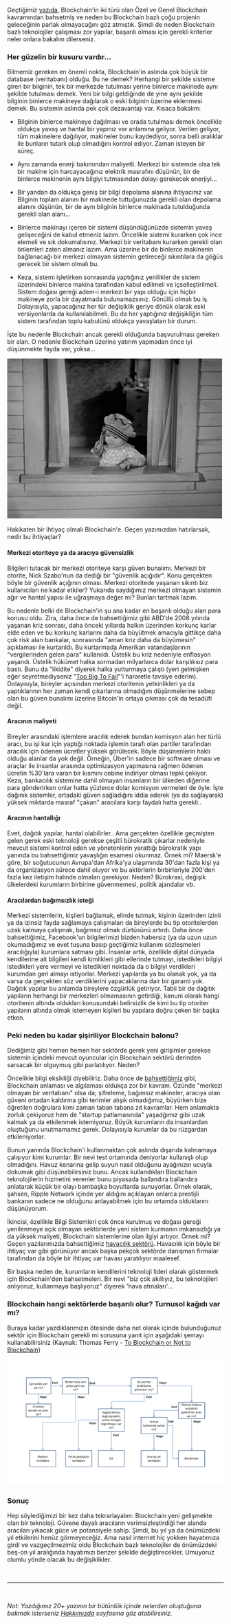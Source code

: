 Geçtiğimiz [yazıda](http://ademimerkezi.com/genel/2018/08/03/blockchain-her-derde-deva-mi.html), Blockchain'in iki türü olan Özel ve Genel Blockchain kavramından bahsetmiş ve neden bu Blockchain bazlı çoğu projenin geleceğinin parlak olmayacağını göz atmıştık. Şimdi de neden Blockchain bazlı teknolojiler çalışması zor yapılar, başarılı olması için gerekli kriterler neler onlara bakalım dilerseniz.

### Her güzelin bir kusuru vardır...

Bilmemiz gereken en önemli nokta, Blockchain'in aslında çok büyük bir database (veritabanı) olduğu. Bu ne demek? Herhangi bir şekilde sisteme giren bir bilginin, tek bir merkezde tutulması yerine binlerce makinede aynı şekilde tutulması demek. Yeni bir bilgi geldiğinde de yine aynı şekilde bilginin binlerce makineye dağılarak o eski bilginin üzerine eklenmesi demek. Bu sistemin aslında pek çok dezavantajı var. Kısaca bakalım: 

- Bilginin binlerce makineye dağılması ve orada tutulması demek öncelikle oldukça yavaş ve hantal bir yapınız var anlamına geliyor. Verilen geliyor, tüm makinelere dağılıyor, makineler bunu kaydediyor, sonra belli aralıklar ile bunların tutarlı olup olmadığını kontrol ediyor. Zaman isteyen bir süreç. 

- Aynı zamanda enerji bakımından maliyetli. Merkezi bir sistemde olsa tek bir makine için harcayacağınız elektrik masrafını düşünün, bir de binlerce makinenin aynı bilgiyi tutmasından dolayı gerekecek enerjiyi... 

- Bir yandan da oldukça geniş bir bilgi depolama alanına ihtiyacınız var. Bilginin toplam alanını bir makinede tuttuğunuzda gerekli olan depolama alanını düşünün, bir de aynı bilginin binlerce makinada tutulduğunda gerekli olan alanı... 

- Binlerce makinayı içeren bir sistemi düşündüğünüzde sistemin yavaş gelişeceğini de kabul etmeniz lazım. Öncelikle sistemi kurarken çok ince elemeli ve sık dokumalısınız. Merkezi bir veritabanı kurarken gerekli olan önlemleri zaten almanız lazım. Ama üzerine bir de binlerce makinenin bağlanacağı bir merkezi olmayan sistemin getireceği sıkıntılara da göğüs gerecek bir sistem olmalı bu. 

- Keza, sistemi işletirken sonrasında yaptığınız yenilikler de sistem üzerindeki binlerce makina tarafından kabul edilmeli ve içselleştirilmeli. Sistem doğası gereği adem-i merkezi bir yapı olduğu için hiçbir makineye zorla bir dayatmada bulunamazsınız. Gönüllü olmalı bu iş. Dolayısıyla, yapacağınız her tür değişiklik geriye dönük olarak eski versiyonlarda da kullanılabilmeli. Bu da her yaptığınız değişikliğin tüm sistem tarafından toplu kabulünü oldukça yavaşlatan bir durum. 

İşte bu nedenle Blockchain ancak gerekli olduğunda başvurulması gereken bir alan. O nedenle Blockchain üzerine yatırım yapmadan önce iyi düşünmekte fayda var, yoksa... 

![throwing-money-away.gif](/assets/throwing-money-away.gif)

Hakikaten bir ihtiyaç olmalı Blockchain'e. Geçen yazımızdan hatırlarsak, nedir bu ihtiyaçlar?

#### Merkezi otoriteye ya da aracıya güvensizlik

Bilgileri tutacak bir merkezi otoriteye karşı güven bunalımı. Merkezi bir otorite, Nick Szabo'nun da dediği bir "güvenlik açığıdır". Konu gerçekten böyle bir güvenlik açığının olması. Merkezi otoritede yaşanan sıkıntı biz kullanıcıları ne kadar etkiler? Yukarıda saydığımız merkezi olmayan sistemin ağır ve hantal yapısı ile uğraşmaya değer mi? Bunları tartmak lazım. 

Bu nedenle belki de Blockchain'in şu ana kadar en başarılı olduğu alan para konusu oldu. Zira, daha önce de bahsettiğimiz gibi ABD'de 2008 yılında yaşanan kriz sonrası, daha önceki yıllarda halkın üzerinden korkunç karlar elde eden ve bu korkunç karlarını daha da büyütmek amacıyla gittikçe daha çok risk alan bankalar, sonrasında "aman kriz daha da büyümesin" açıklaması ile kurtarıldı.  Bu kurtarmada Amerikan vatandaşlarının "vergilerinden gelen para" kullanıldı. Üstelik bu kriz nedeniyle enflasyon yaşandı. Üstelik hükümet halka sormadan milyarlarca dolar karşılıksız para bastı. Bunu da "likidite" diyerek halka yutturmaya çalıştı (yeri gelmişken eğer seyretmediyseniz "[Too Big To Fail](https://www.imdb.com/title/tt1742683/)"'i hararetle tavsiye ederim). Dolayısıyla, bireyler açısından merkezi otoritenin yetkinlikleri ya da yaptıklarının her zaman kendi çıkarlarına olmadığını düşünmelerine sebep olan bu güven bunalımı üzerine Bitcoin'in ortaya çıkması çok da tesadüfi değil. 

#### Aracının maliyeti

Bireyler arasındaki işlemlere aracılık ederek bundan komisyon alan her türlü aracı, bu işi kar için yaptığı noktada işlemin tarafı olan partiler tarafından aracılık için ödenen ücretler yüksek görülecek. Böyle düşünenlerin haklı olduğu alanlar da yok değil. Örneğin, Über'in sadece bir software olması ve araçlar ile insanlar arasında optimizasyon yapmasına rağmen ödenen ücretin %30'lara varan bir kısmını cebine indiriyor olması tepki çekiyor. Keza, bankacılık sistemine dahil olmayan insanların bir ülkeden diğerine para gönderirken onlar hatta yüzlerce dolar komisyon vermeleri de öyle. İşte dağınık sistemler, ortadaki güven sağladığını iddia ederek (ya da sağlayarak) yüksek miktarda masraf "çakan" aracılara karşı faydalı hatta gerekli.. 

#### Aracının hantallığı

Evet, dağıtık yapılar, hantal olabilirler.. Ama gerçekten özellikle geçmişten gelen gerek eski teknoloji gerekse çeşitli bürokratik çıkarlar nedeniyle mevcut sistemi kontrol eden ve yönetenlerin yarattığı bürokratik yapı yanında bu bahsettiğimiz yavaşlığın esamesi okunmaz. Örnek mi? Maersk'e göre, bir soğutucunun Avrupa'dan Afrika'ya ulaşımında 30'dan fazla kişi ya da organizasyon sürece dahil oluyor ve bu aktörlerin birbirleriyle 200'den fazla kez iletişim halinde olmaları gerekiyor. Neden? Bürokrasi, değişik ülkelerdeki kurumların birbirine güvenmemesi, politik ajandalar vb. 

#### Aracılardan bağımsızlık isteği

Merkezi sistemlerin, kişileri bağlamak, elinde tutmak, kişinin üzerinden izinli ya da izinsiz fayda sağlamaya çalışmaları da bireylerde bu tip otoritelerden uzak kalmaya çalışmak, bağımsız olmak dürtüsünü artırdı. Daha önce bahsettiğimiz, Facebook'un bilgilerimizi bizden habersiz (ya da uzun uzun okumadığımız ve evet tuşuna basıp geçtiğimiz kullanım sözleşmeleri aracılığıyla) kurumlara satması gibi. İnsanlar artık, özellikle dijital dünyada kendilerine ait bilgileri kendi kimlikleri gibi ellerinde tutmayı, istedikleri bilgiyi istedikleri yere vermeyi ve istedikleri noktada da o bilgiyi verdikleri kurumdan geri almayı istiyorlar. Merkezi yapılarda ya bu olanak yok, ya da varsa da gerçekten söz verdiklerini yapacaklarına dair bir garanti yok. Dağıtık yapılar bu anlamda bireylere özgürlük getiriyor. Tabii bir de dağıtık yapıların herhangi bir merkezleri olmamasının getirdiği, kanuni olarak hangi otoritenin altında oldukları konusundaki belirsizlik de kimi bu tip otoriter yapıların altında olmak istemeyen kişileri bu yapılara doğru çeken bir başka etken.  

### Peki neden bu kadar şişiriliyor Blockchain balonu?

Dediğimiz gibi hemen hemen her sektörde gerek yeni girişimler gerekse sistemin içindeki mevcut oyuncular için Blockchain sektörü derinden sarsacak bir olguymuş gibi parlatılıyor. Neden?

Öncelikle bilgi eksikliği diyebiliriz. Daha önce de [bahsettiğimiz](http://ademimerkezi.com/genel/2018/03/02/Sahi-nedir-bu-blockchain-allah-askina.html) gibi, Blockchain anlaması ve algılaması oldukça zor bir kavram. Özünde "merkezi olmayan bir veritabanı" olsa da; şifreleme, bağımsız makineler, aracıya olan güveni ortadan kaldırma gibi terimler alışık olmadığımız, büyürken bize öğretilen doğrulara kimi zaman taban tabana zıt kavramlar. Hem anlamakta zorluk çekiyoruz hem de "startup patlamasında" yaşadğımız gibi uzak kalmak ya da etkilenmek istemiyoruz. Büyük kurumların da insanlardan oluştuğunu unutmamamız gerek. Dolayısıyla kurumlar da bu rüzgardan etkileniyorlar. 

Bunun yanında Blockchain'i kullanmaktan çok aslında dışarıda kalmamaya çalışıyor kimi kurumlar. Bir nevi test ortamında deniyorlar kullanışlı olup olmadığını. Havuz kenarına gelip suyun nasıl olduğunu ayağınızın ucuyla dokumak gibi düşünebilirsiniz bunu.  Ancak kullandıkları Blockchain teknolojilerin hizmetini verenler bunu piyasada ballandıra ballandıra anlatarak küçük bir olayı bambaşka boyutlarda sunuyorlar. Örnek olarak, şahsen, Ripple Network içinde yer aldığını açıklayan onlarca prestijli bankanın sadece ne olduğunu anlayabilmek için bu ortamda olduklarını düşünüyorum.  

İkincisi, özellikle Bilgi Sistemleri çok önce kurulmuş ve doğası gereği yenilenmeye açık olmayan sektörlerde yeni sistem kurmanın imkansızlığı ya da yüksek maliyeti, Blockchain sistemlerine olan ilgiyi artıyor. Örnek mi? Geçen yazılarımızda bahsettiğimiz [havacılık sektörü](http://ademimerkezi.com/genel/2018/07/06/seyahat-icin-blockchain.html). Havacılık için böyle bir ihtiyaç var gibi görünüyor ancak başka pekçok sektörde danışman firmalar tarafından da böyle bir ihtiyaç var havası yaratılıyor maalesef. 

Bir başka neden de, kurumların kendilerini teknoloji lideri olarak göstermek için Blockchain'den bahsetmeleri. Bir nevi "biz çok akıllıyız, bu teknolojileri anlıyoruz, kullanmaya başlıyoruz" diyerek 'hava atmaları'...


### Blockchain hangi sektörlerde başarılı olur? Turnusol kağıdı var mı?

Buraya kadar yazdıklarımızın ötesinde daha net olarak içinde bulunduğunuz sektör için Blockchain gerekli mi sorusuna yanıt için aşağıdaki şemayı kullanabilirsiniz (Kaynak: Thomas Ferry - [To Blockchain or Not to Blockchain](https://medium.com/causys/to-blockchain-or-not-to-blockchain-aed05bf08150))

![blockchain-scheme-640.png](/assets/blockchain-scheme-640.png) 

### Sonuç

Hep söylediğimizi bir kez daha tekrarlayalım: Blockchain yeni gelişmekte olan bir teknoloji. Güvene dayalı aracıların verimsizleştirdiği her alanda aracıları yıkacak güce ve potansiyele sahip. Şimdi, bu yıl ya da önümüzdeki yıl etkilerini henüz görmeyeceğiz. Ama nasıl internet hiç yokken hayatımıza girdi ve vazgeçilmezimiz oldu Blockchain bazlı teknolojiler de önümüzdeki beş-on yıl aralığında hayatımızı benzer şekilde değiştirecekler. Umuyoruz olumlu yönde olacak bu değişiklikler. 

&nbsp;



---


&nbsp;


*Not: Yazdığımız 20+ yazının bir bütünlük içinde nelerden oluştuğuna bakmak isterseniz [Hakkımızda](http://ademimerkezi.com/about/) sayfasına göz atabilirsiniz.* 
